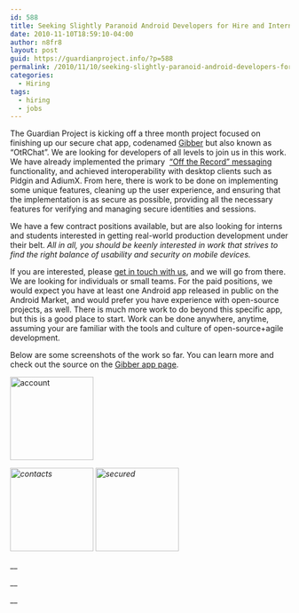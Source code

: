 ```yaml
---
id: 588
title: Seeking Slightly Paranoid Android Developers for Hire and Internships
date: 2010-11-10T18:59:10-04:00
author: n8fr8
layout: post
guid: https://guardianproject.info/?p=588
permalink: /2010/11/10/seeking-slightly-paranoid-android-developers-for-hire-and-internships/
categories:
  - Hiring
tags:
  - hiring
  - jobs
---
```

The Guardian Project is kicking off a three month project focused on finishing up our secure chat app, codenamed [Gibber](/apps/gibber) but also known as “OtRChat”. We are looking for developers of all levels to join us in this work. We have already implemented the primary  [“Off the Record” messaging](http://www.cypherpunks.ca/otr/) functionality, and achieved interoperability with desktop clients such as Pidgin and AdiumX. From here, there is work to be done on implementing some unique features, cleaning up the user experience, and ensuring that the implementation is as secure as possible, providing all the necessary features for verifying and managing secure identities and sessions.

We have a few contract positions available, but are also looking for interns and students interested in getting real-world production development under their belt. _All in all, you should be keenly interested in work that strives to find the right balance of usability and security on mobile devices._

If you are interested, please [get in touch with us](/contact/join/), and we will go from there. We are looking for individuals or small teams. For the paid positions, we would expect you have at least one Android app released in public on the Android Market, and would prefer you have experience with open-source projects, as well. There is much more work to do beyond this specific app, but this is a good place to start. Work can be done anywhere, anytime, assuming your are familiar with the tools and culture of open-source+agile development.

Below are some screenshots of the work so far. You can learn more and check out the source on the [Gibber app page](/apps/gibber).

[<img class="alignleft" title="account" src="https://guardianproject.info/wp-content/uploads/2010/06/account-150x150.jpg" alt="account" width="150" height="150" />](https://guardianproject.info/wp-content/uploads/2010/06/account.jpg "account")

<dt style="font-style: italic;">
</dt>

<dt style="font-style: italic;">
</dt>

<dt style="font-style: italic;">
</dt>

<dt style="display: inline !important;">
  <em><a title="contacts" href="https://guardianproject.info/wp-content/uploads/2010/06/contacts.jpg"><img class="alignleft" title="contacts" src="https://guardianproject.info/wp-content/uploads/2010/06/contacts-150x150.jpg" alt="contacts" width="150" height="150" /></a></em>
</dt>

<dt style="display: inline !important;">
  <em><a title="secured" href="https://guardianproject.info/wp-content/uploads/2010/06/secured.jpg"><img class="alignleft" title="secured" src="https://guardianproject.info/wp-content/uploads/2010/06/secured-150x150.jpg" alt="secured" width="150" height="150" /></a></em>
</dt>

 __

<p style="font-style: italic;">
  <em> </em>
</p>

 __

 __